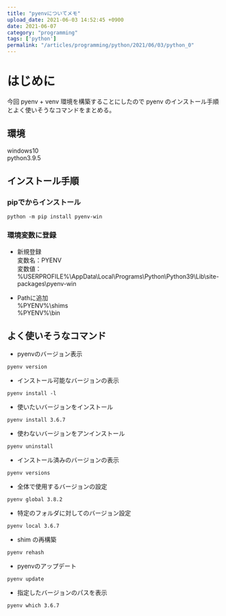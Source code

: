 ```yaml
---
title: "pyenvについてメモ"
upload_date: 2021-06-03 14:52:45 +0900
date: 2021-06-07
category: "programming"
tags: ['python']
permalink: "/articles/programming/python/2021/06/03/python_0"
---
```



# はじめに
今回 pyenv + venv 環境を構築することにしたので pyenv のインストール手順とよく使いそうなコマンドをまとめる。


## 環境
windows10  
python3.9.5


## インストール手順

### pipでからインストール
```
python -m pip install pyenv-win
```

### 環境変数に登録
- 新規登録  
変数名：PYENV  
変数値：%USERPROFILE%\AppData\Local\Programs\Python\Python39\Lib\site-packages\pyenv-win

- Pathに追加  
%PYENV%\shims  
%PYENV%\bin



## よく使いそうなコマンド
- pyenvのバージョン表示
```
pyenv version
```
- インストール可能なバージョンの表示
```
pyenv install -l
```

- 使いたいバージョンをインストール
```
pyenv install 3.6.7
```
- 使わないバージョンをアンインストール
```
pyenv uninstall 
```

- インストール済みのバージョンの表示
```
pyenv versions
```

- 全体で使用するバージョンの設定
```
pyenv global 3.8.2
```

- 特定のフォルダに対してのバージョン設定
```
pyenv local 3.6.7
```
- shim の再構築
```
pyenv rehash
```
- pyenvのアップデート
```
pyenv update
```
- 指定したバージョンのパスを表示
```
pyenv which 3.6.7
```
